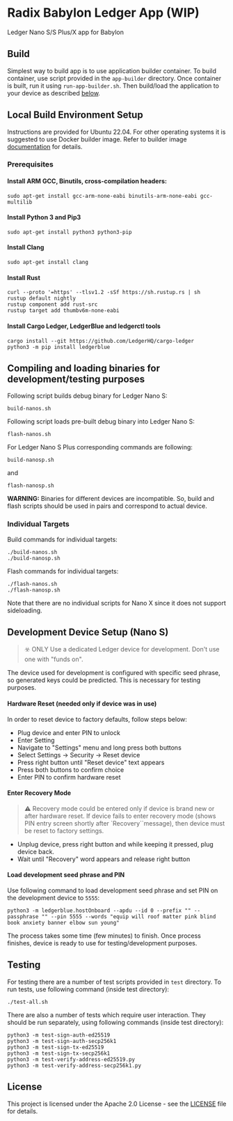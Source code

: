# Radix Babylon Ledger App (WIP)

Ledger Nano S/S Plus/X app for Babylon

## Build

Simplest way to build app is to use application builder container. To build container, use script provided
in the `app-builder` directory. Once container is built, run it using `run-app-builder.sh`. Then build/load the
application to your device as described [below](#compiling-and-loading-binaries-for-developmenttesting-purposes).

## Local Build Environment Setup

Instructions are provided for Ubuntu 22.04. For other operating systems it is suggested to use 
Docker builder image. Refer to builder image [documentation](./app-builder/README.md) for details.

### Prerequisites

#### Install ARM GCC, Binutils, cross-compilation headers:

```shell
sudo apt-get install gcc-arm-none-eabi binutils-arm-none-eabi gcc-multilib
```

#### Install Python 3 and Pip3

```shell
sudo apt-get install python3 python3-pip
```

#### Install Clang

```shell
sudo apt-get install clang
```

#### Install Rust

```shell
curl --proto '=https' --tlsv1.2 -sSf https://sh.rustup.rs | sh
rustup default nightly
rustup component add rust-src
rustup target add thumbv6m-none-eabi
```

#### Install Cargo Ledger, LedgerBlue and ledgerctl tools 

```shell
cargo install --git https://github.com/LedgerHQ/cargo-ledger
python3 -m pip install ledgerblue
```

## Compiling and loading binaries for development/testing purposes

Following script builds debug binary for Ledger Nano S:
```shell
build-nanos.sh
```
Following script loads pre-built debug binary into Ledger Nano S:
```shell
flash-nanos.sh
```
For Ledger Nano S Plus corresponding commands are following:
```shell
build-nanosp.sh
```
and
```shell
flash-nanosp.sh
```
__WARNING:__ Binaries for different devices are incompatible. So, build and flash scripts
should be used in pairs and correspond to actual device.

### Individual Targets

Build commands for individual targets:

```shell
./build-nanos.sh
./build-nanosp.sh
```

Flash commands for individual targets:

```shell
./flash-nanos.sh
./flash-nanosp.sh
```

Note that there are no individual scripts for Nano X since it does not support sideloading.

## Development Device Setup (Nano S)

> ☣️ ONLY Use a dedicated Ledger device for development. Don't use one with "funds on".

The device used for development is configured with specific seed phrase, so generated keys could be predicted.
This is necessary for testing purposes.

#### Hardware Reset (needed only if device was in use)

In order to reset device to factory defaults, follow steps below:

- Plug device and enter PIN to unlock
- Enter Setting
- Navigate to "Settings" menu and long press both buttons
- Select Settings -> Security -> Reset device
- Press right button until "Reset device" text appears
- Press both buttons to confirm choice
- Enter PIN to confirm hardware reset

#### Enter Recovery Mode

> ⚠️ Recovery mode could be entered only if device is brand new or after hardware reset. If device fails to enter
> recovery mode (shows PIN entry screen shortly after `Recovery``message), then device must be reset to factory settings.️

- Unplug device, press right button and while keeping it pressed, plug device back.
- Wait until "Recovery" word appears and release right button

#### Load development seed phrase and PIN

Use following command to load development seed phrase and set PIN on the development device to `5555`:

```shell
python3 -m ledgerblue.hostOnboard --apdu --id 0 --prefix "" --passphrase "" --pin 5555 --words "equip will roof matter pink blind book anxiety banner elbow sun young"
```

The process takes some time (few minutes) to finish. Once process finishes, device is ready to use for testing/development purposes.

## Testing

For testing there are a number of test scripts provided in `test` directory. 
To run tests, use following command (inside test directory):

```shell
./test-all.sh
```

There are also a number of tests which require user interaction. They should be run separately,
using following commands (inside test directory):

```shell
python3 -m test-sign-auth-ed25519
python3 -m test-sign-auth-secp256k1
python3 -m test-sign-tx-ed25519
python3 -m test-sign-tx-secp256k1 
python3 -m test-verify-address-ed25519.py
python3 -m test-verify-address-secp256k1.py
```

## License

This project is licensed under the Apache 2.0 License - see the [LICENSE](LICENSE) file for details.